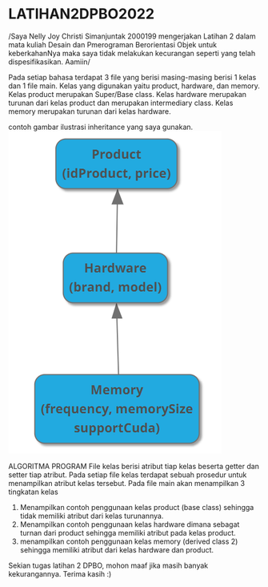 # LATIHAN2DPBO2022

/Saya Nelly Joy Christi Simanjuntak 2000199 mengerjakan Latihan 2 dalam mata kuliah Desain dan Pmerograman Berorientasi Objek untuk keberkahanNya maka saya tidak melakukan kecurangan seperti yang telah dispesifikasikan. Aamiin/

Pada setiap bahasa terdapat 3 file yang berisi masing-masing berisi 1 kelas dan 1 file main.
Kelas yang digunakan yaitu product, hardware, dan memory.
Kelas product merupakan Super/Base class.
Kelas hardware merupakan turunan dari kelas product dan merupakan intermediary class.
Kelas memory merupakan turunan dari kelas hardware.

contoh gambar ilustrasi inheritance yang saya gunakan.
![alt text](https://github.com/joynelly/LATIHAN2DPBO2022/blob/main/screenshot/ilustrasi.png?raw=true)

ALGORITMA PROGRAM
File kelas berisi atribut tiap kelas beserta getter dan setter tiap atribut.
Pada setiap file kelas terdapat sebuah prosedur untuk menampilkan atribut kelas tersebut.
Pada file main akan menampilkan 3 tingkatan kelas
  1. Menampilkan contoh penggunaan kelas product (base class) sehingga tidak memiliki atribut dari kelas turunannya.
  2. Menampilkan contoh penggunaan kelas hardware dimana sebagat turnan dari product sehingga memiliki atribut pada kelas product.
  3. menampilkan contoh penggunaan kelas memory (derived class 2) sehingga memiliki atribut dari kelas hardware dan product.


Sekian tugas latihan 2 DPBO, mohon maaf jika masih banyak kekurangannya.
Terima kasih :)
